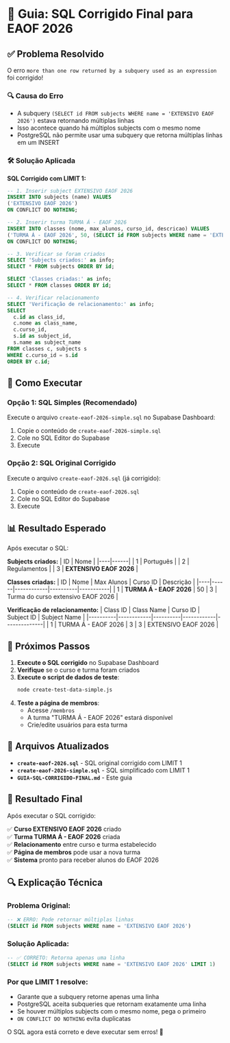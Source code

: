 # 🔧 Guia: SQL Corrigido Final para EAOF 2026

## ✅ **Problema Resolvido**

O erro `more than one row returned by a subquery used as an expression` foi corrigido!

### 🔍 **Causa do Erro**
- A subquery `(SELECT id FROM subjects WHERE name = 'EXTENSIVO EAOF 2026')` estava retornando múltiplas linhas
- Isso acontece quando há múltiplos subjects com o mesmo nome
- PostgreSQL não permite usar uma subquery que retorna múltiplas linhas em um INSERT

### 🛠️ **Solução Aplicada**

**SQL Corrigido com LIMIT 1:**
```sql
-- 1. Inserir subject EXTENSIVO EAOF 2026
INSERT INTO subjects (name) VALUES
('EXTENSIVO EAOF 2026')
ON CONFLICT DO NOTHING;

-- 2. Inserir turma TURMA Á - EAOF 2026
INSERT INTO classes (nome, max_alunos, curso_id, descricao) VALUES
('TURMA Á - EAOF 2026', 50, (SELECT id FROM subjects WHERE name = 'EXTENSIVO EAOF 2026' LIMIT 1), 'Turma do curso extensivo EAOF 2026')
ON CONFLICT DO NOTHING;

-- 3. Verificar se foram criados
SELECT 'Subjects criados:' as info;
SELECT * FROM subjects ORDER BY id;

SELECT 'Classes criadas:' as info;
SELECT * FROM classes ORDER BY id;

-- 4. Verificar relacionamento
SELECT 'Verificação de relacionamento:' as info;
SELECT 
  c.id as class_id,
  c.nome as class_name,
  c.curso_id,
  s.id as subject_id,
  s.name as subject_name
FROM classes c, subjects s 
WHERE c.curso_id = s.id
ORDER BY c.id;
```

## 🚀 **Como Executar**

### **Opção 1: SQL Simples (Recomendado)**
Execute o arquivo `create-eaof-2026-simple.sql` no Supabase Dashboard:

1. Copie o conteúdo de `create-eaof-2026-simple.sql`
2. Cole no SQL Editor do Supabase
3. Execute

### **Opção 2: SQL Original Corrigido**
Execute o arquivo `create-eaof-2026.sql` (já corrigido):

1. Copie o conteúdo de `create-eaof-2026.sql`
2. Cole no SQL Editor do Supabase
3. Execute

## 📊 **Resultado Esperado**

Após executar o SQL:

**Subjects criados:**
| ID | Nome |
|----|------|
| 1 | Português |
| 2 | Regulamentos |
| 3 | **EXTENSIVO EAOF 2026** |

**Classes criadas:**
| ID | Nome | Max Alunos | Curso ID | Descrição |
|----|------|------------|----------|-----------|
| 1 | **TURMA Á - EAOF 2026** | 50 | 3 | Turma do curso extensivo EAOF 2026 |

**Verificação de relacionamento:**
| Class ID | Class Name | Curso ID | Subject ID | Subject Name |
|----------|------------|----------|------------|--------------|
| 1 | TURMA Á - EAOF 2026 | 3 | 3 | EXTENSIVO EAOF 2026 |

## 🔧 **Próximos Passos**

1. **Execute o SQL corrigido** no Supabase Dashboard
2. **Verifique** se o curso e turma foram criados
3. **Execute o script de dados de teste**:
   ```bash
   node create-test-data-simple.js
   ```
4. **Teste a página de membros**:
   - Acesse `/membros`
   - A turma "TURMA Á - EAOF 2026" estará disponível
   - Crie/edite usuários para esta turma

## 📝 **Arquivos Atualizados**

- **`create-eaof-2026.sql`** - SQL original corrigido com LIMIT 1
- **`create-eaof-2026-simple.sql`** - SQL simplificado com LIMIT 1
- **`GUIA-SQL-CORRIGIDO-FINAL.md`** - Este guia

## 🎯 **Resultado Final**

Após executar o SQL corrigido:

✅ **Curso EXTENSIVO EAOF 2026** criado  
✅ **Turma TURMA Á - EAOF 2026** criada  
✅ **Relacionamento** entre curso e turma estabelecido  
✅ **Página de membros** pode usar a nova turma  
✅ **Sistema** pronto para receber alunos do EAOF 2026  

## 🔍 **Explicação Técnica**

### **Problema Original:**
```sql
-- ❌ ERRO: Pode retornar múltiplas linhas
(SELECT id FROM subjects WHERE name = 'EXTENSIVO EAOF 2026')
```

### **Solução Aplicada:**
```sql
-- ✅ CORRETO: Retorna apenas uma linha
(SELECT id FROM subjects WHERE name = 'EXTENSIVO EAOF 2026' LIMIT 1)
```

### **Por que LIMIT 1 resolve:**
- Garante que a subquery retorne apenas uma linha
- PostgreSQL aceita subqueries que retornam exatamente uma linha
- Se houver múltiplos subjects com o mesmo nome, pega o primeiro
- `ON CONFLICT DO NOTHING` evita duplicatas

O SQL agora está correto e deve executar sem erros! 🎉
